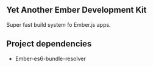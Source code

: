 ## Yet Another Ember Development Kit

Super fast build system fo Ember.js apps.

## Project dependencies

* Ember-es6-bundle-resolver
